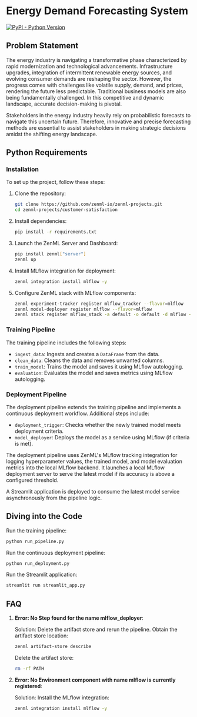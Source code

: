 # Energy Demand Forecasting System

[![PyPI - Python Version](https://img.shields.io/pypi/pyversions/zenml)](https://pypi.org/project/zenml/)

## Problem Statement

The energy industry is navigating a transformative phase characterized by rapid modernization and technological advancements. Infrastructure upgrades, integration of intermittent renewable energy sources, and evolving consumer demands are reshaping the sector. However, the progress comes with challenges like volatile supply, demand, and prices, rendering the future less predictable. Traditional business models are also being fundamentally challenged. In this competitive and dynamic landscape, accurate decision-making is pivotal.

Stakeholders in the energy industry heavily rely on probabilistic forecasts to navigate this uncertain future. Therefore, innovative and precise forecasting methods are essential to assist stakeholders in making strategic decisions amidst the shifting energy landscape.

## Python Requirements

### Installation

To set up the project, follow these steps:

1. Clone the repository:

    ```bash
    git clone https://github.com/zenml-io/zenml-projects.git
    cd zenml-projects/customer-satisfaction
    ```

2. Install dependencies:

    ```bash
    pip install -r requirements.txt
    ```

3. Launch the ZenML Server and Dashboard:

    ```bash
    pip install zenml["server"]
    zenml up
    ```

4. Install MLflow integration for deployment:

    ```bash
    zenml integration install mlflow -y
    ```

5. Configure ZenML stack with MLflow components:

    ```bash
    zenml experiment-tracker register mlflow_tracker --flavor=mlflow
    zenml model-deployer register mlflow --flavor=mlflow
    zenml stack register mlflow_stack -a default -o default -d mlflow -e mlflow_tracker --set
    ```

### Training Pipeline

The training pipeline includes the following steps:

- `ingest_data`: Ingests and creates a `DataFrame` from the data.
- `clean_data`: Cleans the data and removes unwanted columns.
- `train_model`: Trains the model and saves it using MLflow autologging.
- `evaluation`: Evaluates the model and saves metrics using MLflow autologging.

### Deployment Pipeline

The deployment pipeline extends the training pipeline and implements a continuous deployment workflow. Additional steps include:

- `deployment_trigger`: Checks whether the newly trained model meets deployment criteria.
- `model_deployer`: Deploys the model as a service using MLflow (if criteria is met).

The deployment pipeline uses ZenML's MLflow tracking integration for logging hyperparameter values, the trained model, and model evaluation metrics into the local MLflow backend. It launches a local MLflow deployment server to serve the latest model if its accuracy is above a configured threshold.

A Streamlit application is deployed to consume the latest model service asynchronously from the pipeline logic.

## Diving into the Code

Run the training pipeline:

```bash
python run_pipeline.py
```

Run the continuous deployment pipeline:

```bash
python run_deployment.py
```

Run the Streamlit application:

```bash
streamlit run streamlit_app.py
```

## FAQ

1. **Error: No Step found for the name mlflow_deployer**:

   Solution: Delete the artifact store and rerun the pipeline. Obtain the artifact store location:

   ```bash
   zenml artifact-store describe
   ```

   Delete the artifact store:

   ```bash
   rm -rf PATH
   ```

2. **Error: No Environment component with name mlflow is currently registered**:

   Solution: Install the MLflow integration:

   ```bash
   zenml integration install mlflow -y
   ```
